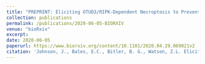 ```yaml
---
title: "PREPRINT: Eliciting OTUD3/RIPK-Dependent Necroptosis to Prevent Epithelial Ovarian Cancer."
collection: publications
permalink: /publications/2020-06-05-BIORXIV
venue: "bioRxiv"
excerpt:
date: 2020-06-05
paperurl: https://www.biorxiv.org/content/10.1101/2020.04.29.069021v2
citation: 'Johnson, J., Bales, E.C., Bitler, B. G., Watson, Z.L. Eliciting OTUD3/RIPK-Dependent Necroptosis to Prevent Epithelial Ovarian Cancer.  <i>Manuscript in preparation</i>; bioRxiv, DOI: 069021, 2020.'
---
```

